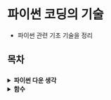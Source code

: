 # 파이썬 코딩의 기술
- 파이썬 관련 기초 기술을 정리
  
## 목차
### 
<details>
  <summary>
    <b>파이썬 다운 생각</b>  
  </summary>
  <div markdown="1">
    <ul>
      <li>
        <a href="https://github.com/OikimiO/python-study/blob/main/chapter1/helper_def_5.py">1-5.시퀀스를 슬라이스하는 방법</a>
      </li>
      <li>
        <a href="https://github.com/OikimiO/python-study/blob/main/chapter1/sequence_slice_6.py">1-6.한 슬라이스에 start, end, stride를 함께 쓰지 말자</a>
      </li>
      <li>
        <a href="https://github.com/OikimiO/python-study/blob/main/chapter1/comprehension1_7.py">1-7.map과 filter 대신 리스트 컴프리헨션을 사용하자</a>
      </li>
      <li>
        <a href="https://github.com/OikimiO/python-study/blob/main/chapter1/comprehension2_8.py">1-8.리스트 컴프리헨션에서 표현식을 두개 넘게 쓰지 말자</a>
      </li>
      <li>
        <a href="https://github.com/OikimiO/python-study/blob/main/chapter1/generator_9.py">1-9.컴프리헨션이 클때는 제너레이터 표현식을 고려하자</a>
      </li>
      <li>
        <a href="https://github.com/OikimiO/python-study/blob/main/chapter1/enumerate_10.py">1-10.range보다는 enumerate를 사용하자</a>
      </li>
      <li>
        <a href="https://github.com/OikimiO/python-study/blob/main/chapter1/iterator1_11.py">1-11.이터레이터를 병렬로 처리하려면 zip을 사용하자</a>
      </li>
      <li>
        <a href="https://github.com/OikimiO/python-study/blob/main/chapter1/iterator2_12.py">1-12.for와 while 루프 뒤에는 else블럭을 쓰지 말자</a>
      </li>
    </ul>
  </div>
</details>
<details>
  <summary>
    <b>함수</b>  
  </summary>
  <div markdown="1">
    <ul>
      <li>
        <a href="https://github.com/OikimiO/python-study/blob/main/chapter2/exception_14.py">2-14. None을 반환하기보다는 예외를 일으키자</a>
      </li>
      <li>
        <a href="https://github.com/OikimiO/python-study/blob/main/chapter2/closure_15.py">2-15. 클로저가 변수 스코프와 상호 작용하는 방법을 알자</a>
      </li>
      <li>
        <a href="https://github.com/OikimiO/python-study/blob/main/chapter2/generator2_16.py">2-16. 리스트를 반환하는 대신 제너레이터를 고려하자</a>
      </li>
      <li>
        <a href="https://github.com/OikimiO/python-study/blob/main/chapter2/iterator3_17.py">2-17. 인수를 순회할 때는 방어적으로 하자</a>
      </li>
      <li>
        <a href="https://github.com/OikimiO/python-study/blob/main/chapter2/clean_18.py">2-18. 가변 위치 인수로 깔금하게 보이게 하자</a>
      </li>
    </ul>
  </div>
</details>